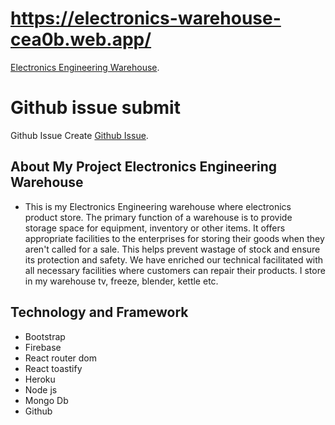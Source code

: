 # https://electronics-warehouse-cea0b.web.app/

 [ Electronics Engineering Warehouse](https://electronics-warehouse-cea0b.web.app/).

# Github issue submit 

Github Issue Create [Github Issue](https://github.com/ProgrammingHeroWC4/warehouse-management-client-side-raselcsedev/issues/1).


## About My Project Electronics Engineering Warehouse
- This is my Electronics Engineering warehouse where electronics product store. The primary function of a warehouse is to provide storage space for equipment, inventory or other items. It offers appropriate facilities to the enterprises for storing their goods when they aren't called for a sale. This helps prevent wastage of stock and ensure its protection and safety. We have enriched our technical facilitated with all necessary facilities where customers can repair their products. I store in my warehouse tv, freeze, blender, kettle etc.


## Technology and Framework
- Bootstrap
- Firebase
- React router dom
- React toastify
- Heroku 
- Node js 
- Mongo Db 
- Github 
